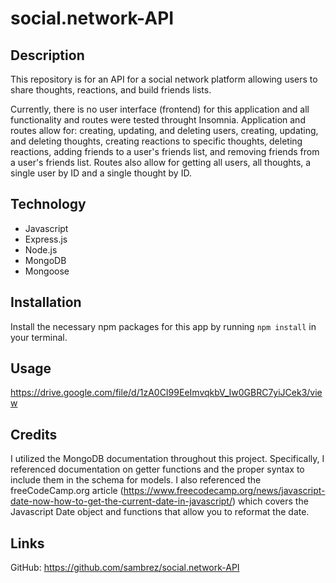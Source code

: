 # social.network-API

## Description

This repository is for an API for a social network platform allowing users to share thoughts, reactions, and build friends lists. 

Currently, there is no user interface (frontend) for this application and all functionality and routes were tested throught Insomnia. Application and routes allow for: creating, updating, and deleting users, creating, updating, and deleting thoughts, creating reactions to specific thoughts, deleting reactions, adding friends to a user's friends list, and removing friends from a user's friends list. Routes also allow for getting all users, all thoughts, a single user by ID and a single thought by ID. 

## Technology
* Javascript
* Express.js
* Node.js
* MongoDB
* Mongoose

## Installation
Install the necessary npm packages for this app by running `npm install` in your terminal.

## Usage
https://drive.google.com/file/d/1zA0CI99EeImvqkbV_Iw0GBRC7yiJCek3/view

## Credits
I utilized the MongoDB documentation throughout this project. Specifically, I referenced documentation on getter functions and the proper syntax to include them in the schema for models. I also referenced the freeCodeCamp.org article (https://www.freecodecamp.org/news/javascript-date-now-how-to-get-the-current-date-in-javascript/) which covers the Javascript Date object and functions that allow you to reformat the date. 


## Links
GitHub: https://github.com/sambrez/social.network-API